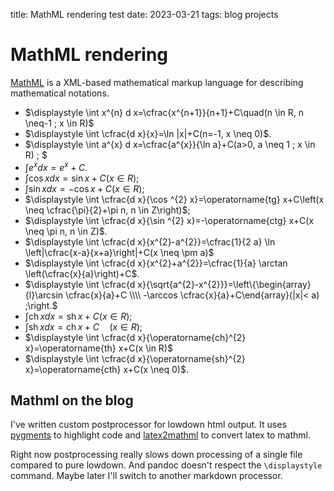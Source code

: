 title: MathML rendering test
date: 2023-03-21
tags: blog projects

# MathML rendering
[MathML](https://www.w3.org/Math/) is a XML-based mathematical markup language for describing mathematical 
notations.

* $\displaystyle \int x^{n} d x=\cfrac{x^{n+1}}{n+1}+C\quad(n \in R, n \neq-1 ; x \in R)$
* $\displaystyle \int \cfrac{d x}{x}=\ln |x|+C(n=-1, x \neq 0)$.
* $\displaystyle \int a^{x} d x=\cfrac{a^{x}}{\ln a}+C(a>0, a \neq 1 ; x \in R) ; $
* $\displaystyle \int e^{x} d x=e^{x}+C$.
* $\displaystyle \int \cos x d x=\sin x+C(x \in R)$;
* $\displaystyle \int \sin x d x=-\cos x+C(x \in R)$;
* $\displaystyle \int \cfrac{d x}{\cos ^{2} x}=\operatorname{tg} x+C\left(x \neq \cfrac{\pi}{2}+\pi n, n \in Z\right)$;
* $\displaystyle \int \cfrac{d x}{\sin ^{2} x}=-\operatorname{ctg} x+C(x \neq \pi n, n \in Z)$.
* $\displaystyle \int \cfrac{d x}{x^{2}-a^{2}}=\cfrac{1}{2 a} \ln \left|\cfrac{x-a}{x+a}\right|+C(x \neq \pm a)$
* $\displaystyle \int \cfrac{d x}{x^{2}+a^{2}}=\cfrac{1}{a} \arctan \left(\cfrac{x}{a}\right)+C$.
* $\displaystyle \int \cfrac{d x}{\sqrt{a^{2}-x^{2}}}=\left\{\begin{array}{l}\arcsin \cfrac{x}{a}+C \\\\ -\arccos \cfrac{x}{a}+C\end{array}(|x|< a) ;\right.$ 
* $\displaystyle \int \operatorname{ch} x d x=\operatorname{sh} x+C(x \in R) ; \quad$
* $\displaystyle \int \operatorname{sh} x d x=\operatorname{ch} x+C \quad(x \in R)$;
* $\displaystyle \int \cfrac{d x}{\operatorname{ch}^{2} x}=\operatorname{th} x+C(x \in R)$
* $\displaystyle \int \cfrac{d x}{\operatorname{sh}^{2} x}=\operatorname{cth} x+C(x \neq 0)$.

## Mathml on the blog
I've written custom postprocessor for lowdown html output. 
It uses [pygments](https://pygments.org) to highlight code and
[latex2mathml](https://github.com/roniemartinez/latex2mathml) to convert latex to mathml.

Right now postprocessing really slows down processing of a single file compared to pure lowdown.
And pandoc doesn't respect the `\displaystyle` command. Maybe later I'll switch to another markdown
processor.
